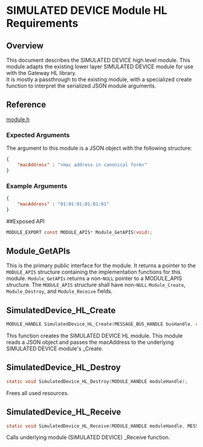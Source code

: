 # SIMULATED DEVICE Module HL Requirements

## Overview
This document describes the SIMULATED DEVICE high level module.  This module adapts
the existing lower layer SIMULATED DEVICE module for use with the Gateway HL library.  
It is mostly a passthrough to the existing module, with a specialized create 
function to interpret the serialized JSON module arguments.

## Reference

[module.h](../../../../devdoc/module.md)

### Expected Arguments

The argument to this module is a JSON object with the following structure:
```json
{
    "macAddress" : "<mac address in canonical form>"
}
```
### Example Arguments
```json
{
    "macAddress" : "01:01:01:01:01:01"
}
```

##Exposed API
```c
MODULE_EXPORT const MODULE_APIS* Module_GetAPIS(void);
```

## Module_GetAPIs

This is the primary public interface for the module.  It returns a pointer to 
the `MODULE_APIS` structure containing the implementation functions for this
module. `Module_GetAPIs` returns a non-`NULL` pointer to a MODULE_APIS structure.
The `MODULE_APIS` structure shall have non-`NULL` `Module_Create`, `Module_Destroy`, 
and `Module_Receive` fields.

## SimulatedDevice_HL_Create
```C
MODULE_HANDLE SimulatedDevice_HL_Create(MESSAGE_BUS_HANDLE busHandle, const void* configuration);
```
This function creates the SIMULATED DEVICE HL module. This module reads a JSON 
object and passes the macAddress to the underlying SIMULATED DEVICE module's _Create.

## SimulatedDevice_HL_Destroy
```C
static void SimulatedDevice_HL_Destroy(MODULE_HANDLE moduleHandle);
```
Frees all used resources.

## SimulatedDevice_HL_Receive
```C
static void SimulatedDevice_HL_Receive(MODULE_HANDLE moduleHandle, MESSAGE_HANDLE messageHandle);
```
Calls underlying module (SIMULATED DEVICE) _Receive function.